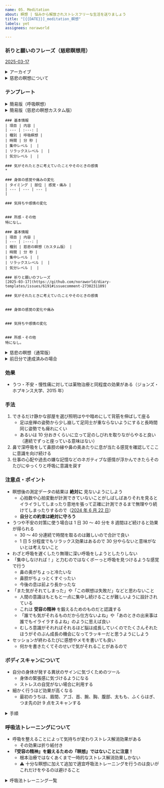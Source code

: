 ```yaml
---
name: 05. Meditation
about: 瞑想 | 悩みから解放されストレスフリーな生活を送りましょう
title: "[{{DATE}}]_meditation_瞑想"
labels: yet
assignees: noraworld

---
```


### 祈りと願いのフレーズ（慈悲瞑想用）
[2025-03-17](https://github.com/noraworld/diary-templates/issues/6191#issuecomment-2730231109)

<details>
<summary>アーカイブ</summary>

* [2025-03-17](https://github.com/noraworld/diary-templates/issues/6191#issuecomment-2730231109)
</details>

<details>
<summary>慈悲の瞑想について</summary>

### 効果
* 最も短時間で大きな効果が得られる瞑想
* 自分と他人の幸せを祈りながら瞑想する
* 1 日 10 ～ 15 分間を一定期間行うと 15 ヶ月効果が持続する

### 手法
1. リラックスして座る
2. 背筋を伸ばす
3. 目を閉じる
4. 自分が楽しく会話した相手をイメージする
5. 以下のフレーズを心の中で唱える（簡易版でも正式版と同等の効果がある）

#### 正式版
> _この人は心と体を持っています　私も同じです_
>
> _気持ちや感情色々な考えがこの人にもあります　私も同じです_
>
> _悲しんだり　がっかりしたり　怒ったり　混乱したりする事があります　私も同じです_
>
> _人生でメンタル的にも肉体的にも色んな苦しみを乗り越えてきています　私も同じです_
>
> _人生で色んな喜びや幸せ　色んな人からの愛を経験して生きています　私も同じです_
>
> _この人は幸せになりたいと願っています　私も同じです_
>
> _この人が幸せでありますように_

#### 簡易版
> _私が幸せでありますように_
>
> _私の苦しみが無くなりますように_
>
> _私の願いが叶いますように_
>
> _私が穏やかで過ごせますように_

### アップグレード方法
1. 身体のどこかに手をおく
2. 深い呼吸か呼吸瞑想をしてリラックスする
3. すっきりした心で以下の質問に答える
    * ⚠️ **もやもやしていたりや心がざわついていたりしたら先に進まない**
4. 質問に回答した答えを紙に書き出す
5. 慈悲の瞑想に使いたい項目を 2 〜 4 つ選ぶ（最低 2 つ、理想は 4 つ）
6. 選んだ項目を祈りと願いのフレーズに変える
    * 例: 私が穏やかで毎日リラックスして自分の時間が取れますように、世界中どこでもできる自由な仕事に就けますように、来年こそは 2 ヶ月海外旅行に行けるような自由ができますように
7. 作成したフレーズを自分に囁いてみる
8. 優しい気持ち、なにかに感謝する気持ち、うるっとくる気持ちが込み上げてきたら完成
9. 完成したフレーズを慈悲の瞑想として使う

#### 質問
1. 自分に本当に必要なものは何ですか？
    * 例: 自由でリラックできる時間
2. 「人と繋がること」「穏やかでいること」「自由でいること」の中で、自分が満たされて _**いない**_ ことはどれですか？
3. 自分が他の人（親友や大事な人）から聞きたい言葉（嬉しい言葉）は何ですか？
    * 例: あなたのおかげで助かってるよ、そんながんばらなくていいんだよ、おつかれさま
4. 今後の人生で毎日でも他人から言われたい言葉は何ですか？
    * 例: 私はあなたの味方だよ、しんどいこともあるだろうけど困ったときは休んでもいいんだよ、いつもありがとう
5. 自分の人生で最も達成したいことは何ですか？

### 参考
[史上最強の瞑想法を解説〜ハーバード大学式セルフコンパッション【後編】](https://daigovideolab.jp/play/a7ztQAsbPiKMpgVC4sYU)
</details>



### テンプレート
<details>
<summary>簡易版（呼吸瞑想）</summary>

```
### 基本情報
| 項目 | 内容 |
| --- | :---: |
| 種別 | 呼吸瞑想（簡易版） |
| 時間 | 分 秒 |
| 集中レベル |  |
| リラックスレベル |  |
| 気分レベル |  |

### 所感・その他
特になし。
```
</details>



<details>
<summary>簡易版（慈悲の瞑想カスタム版）</summary>

```
### 基本情報
| 項目 | 内容 |
| --- | :---: |
| 種別 | 慈悲の瞑想（簡易カスタム版） |
| 時間 | 分 秒 |
| 集中レベル |  |
| リラックスレベル |  |
| 気分レベル |  |

### 祈りと願いのフレーズ
[2025-03-17](https://github.com/noraworld/diary-templates/issues/6191#issuecomment-2730231109)

### 所感・その他
特になし。
```
</details>



```
### 基本情報
| 項目 | 内容 |
| --- | :---: |
| 種別 | 呼吸瞑想 |
| 時間 | 分 秒 |
| 集中レベル |  |
| リラックスレベル |  |
| 気分レベル |  |

### 気がそれたときに考えていたことやそのときの感情
* 

### 身体の感覚や痛みの変化
| タイミング | 部位 | 感覚・痛み |
| --- | --- | --- |
| 

### 気持ちや感情の変化


### 所感・その他
特になし。
```



```
### 基本情報
| 項目 | 内容 |
| --- | :---: |
| 種別 | 慈悲の瞑想（カスタム版） |
| 時間 | 分 秒 |
| 集中レベル |  |
| リラックスレベル |  |
| 気分レベル |  |

### 祈りと願いのフレーズ
[2025-03-17](https://github.com/noraworld/diary-templates/issues/6191#issuecomment-2730231109)

### 気がそれたときに考えていたことやそのときの感情


### 身体の感覚の変化や痛み


### 気持ちや感情の変化


### 所感・その他
特になし。
```



<details>
<summary>慈悲の瞑想（通常版）</summary>

```
### 基本情報
| 項目 | 内容 |
| --- | :---: |
| 種別 | 慈悲の瞑想（通常版） |
| 時間 | 分 秒 |
| 集中レベル |  |
| リラックスレベル |  |
| 気分レベル |  |

### 気がそれたときに考えていたことやそのときの感情


### 身体の感覚の変化や痛み


### 気持ちや感情の変化


### 所感・その他
特になし。
```
</details>



<details>
<summary>前日分で達成済みの場合</summary>

```
### 基本情報
| 項目 | 内容 |
| --- | :---: |
| 時間 | 分 |

### 所感・その他
前日分で達成済み。
```
</details>



### 効果
* うつ・不安・慢性痛に対しては薬物治療と同程度の効果がある（ジョンズ・ホプキンス大学、2015 年）

### 手法
1. できるだけ静かな部屋を選び照明はやや暗めにして背筋を伸ばして座る
    * 足は座禅の姿勢から少し崩して足同士が重ならないようにすると長時間同じ姿勢でも痺れにくい
    * あるいは 10 分おきくらいに立って足のしびれを取りながらやると良い（連続でずっと座っている意味はない）
2. 鼻で深呼吸をして鼻腔の縁や鼻の奥あたりに息が当たる感覚を確認してここに意識を向け続ける
3. 仕事の心配や過去の嫌な記憶などのネガティブな感情が浮かんできたらそのたびにゆっくりと呼吸に意識を戻す

### 注意点・ポイント
* 瞑想後の測定データの結果は **絶対に** 見ないようにしよう
    * 心拍数や心拍変動が計測できていないことがしばしばありそれを見るとイライラしてしまったり意地を張って正確に計測できるまで無理やり続けてしまったりするので（[2024 年 6 月 22 日](https://github.com/noraworld/diary/blob/edbcbde8df872014f50e2730cecd6ee383b61b2e/templates/meditation/2024/06/2024-06-22-.md)）
    * **自分との約束は絶対に守ろう**
* うつや不安の対策に使う場合は 1 日 30 〜 40 分を 8 週間ほど続けると効果が得られる
    * 30 〜 40 分連続で時間を取るのは難しいので合計で良い
    * 1 日 5 分程度でもリラックス効果はあるので 30 分やらないと意味がないとは考えないこと
* わざと呼吸を遅くしたり無理に深い呼吸をしようとしたりしない
* 「集中しなければ！」と力むのではなくボーっと呼吸を見つけるような感覚で行う
    * 鼻の奥がちょっと冷たいな
    * 鼻腔がちょっとくすぐったい
    * 今後の息は前より長かったな
* 「また気がそれてしまった」や「この瞑想は失敗だ」などと思わないこと
    * 人間の意識はもともと一点に集中し続けることが難しいように設計されている
    * これは **受容の精神** を鍛えるためのものだと認識する
    * 「誰でも気がそれるものだから仕方ないよね」や「あのときの出来事は誰でもイライラするよね」のように思えば良い
    * むしろ意識がそれればそれるほど脳は成長していくのでたくさんそれたほうがそのぶん成長の機会になってラッキーだと思うようにしよう
* セッションが終わるたびに感想やメモを書いても良い
    * 何かを書きたくてそのせいで気がそれることがあるので

### ボディスキャンについて
* 自分の身体が発する異状のサインに気づくためのツール
    * 身体の緊張感に気づけるようになる
    * ストレスの自覚がない場合に利用する
* 細かく行うほど効果が高くなる
    * 最初のうちは、眉間、アゴ、首、腕、胸、腹部、太もも、ふくらはぎ、つま先の計 9 点をスキャンする

<details>
<summary>手順</summary>

1. リラックス
    * 邪魔が入らない場所を横たわり、そのまま数秒だけ何もせずにリラックスする
2. 頭のスキャン
    * 自分の頭に意識を向け、パーツごとに「緊張していないかどうか？」をチェックしていく
    * 「眉間にシワを寄せていないか？」「アゴに力が入っていないか？」「頭のてっぺんに強張りがないか？」など、細かく自分の状態をスキャンしてみる
3. 上半身のスキャン
    * 上半身の各パーツに意識を向けていく
    * 「肩の力は抜けているか？」「腕に緊張感はないか？」「お腹に不快感はないか？」など細かくパーツをチェックする
4. 下半身のスキャン
    * 「太ももやふくらはぎに圧迫感はないか？」「つま先を丸めていないか？」などをスキャンする
</details>

### 呼吸法トレーニングについて
* 呼吸を整えることによって気持ちが変わりストレス解消効果がある
    * その効果は折り紙付き
* **『受容の精神』を鍛えるための『瞑想』ではないことに注意！**
    * 根本治療ではなくあくまで一時的なストレス解消効果しかない
    * ⚠️ 十分な瞑想に加えて追加で適宜呼吸法トレーニングを行うのは良いがこれだけをやるのは避けること

<details>
<summary>呼吸法トレーニング一覧</summary>

* ブリーズチェック
    1. 床などの固い地面に横たわる
    2. 右手をお腹の上に置き、左手を胸の上に置く
    3. その状態で呼吸を続ける
* バルーン・ブリージング
    1. テニスボールぐらいの小さな風船が、自分のお腹の中に入っている様子を想像する
    2. 鼻から息を吸いながら、想像の風船が少しずつふくらんでいく様子をイメージすると同時に、風船がお腹を内側から押しているように想像する
    3. 鼻か口から息を吐きながら、風船から空気が抜けていく様子をイメージして、風船が元の状態に戻るまで息を吐き切る
* ブリーズ・カウンティング
    1. リラックスして座り、できるだけゆっくりと鼻から呼吸する
    2. 息を吐き終わったら、頭の中で「1」とカウントする
    3. 続いて呼吸を数えていき、「10」までカウントしたら再び「1」から数え直す
* 7-11 ブリージング
    1. 鼻から息を吸いながら 7 まで数える
    2. 鼻から息を吐きながら 11 まで数える
* イコール・ブリージング
    1. 静かな場所で座って肩の力を抜く
    2. 4 秒で息を吸う
    3. 4 秒で息を吐く
    4. 上記を 5 〜 8 セット繰り返したあと呼吸の秒数を 5, 6, 7, ... と苦しくないレベルまで少しずつ伸ばしていく
    5. 秒数を増やすごとに「身体のどこかにこわばった部分はないか？」「皮膚やアゴは緊張していないか？」を意識しながら実践する
* ボックス・ブリージング
    1. 口を閉じ、鼻から 4 秒かけて息を吸う
    2. 4 秒間息を止める
    3. 4 秒かけて口から息を吐き出す
    4. 4 秒間息を止める
* オルタナティブ・ブリージング
    1. 右の鼻の穴を指で押さえる
    2. 左の鼻の穴から息を吸う
    3. 左の鼻の穴を指で押さえる
    4. 右の鼻の穴から息を吐く
    5. 左の鼻の穴を押さえたまま、右の鼻の穴から息を吸う
    6. 再び右の鼻の穴を指で押さえ、左の鼻の穴から息を吐く
* エクスターナル・ブリージング
    1. 背筋を伸ばし、あぐらをかいて座る
    2. 鼻から限界まで息を吸う
    3. 息を吐きながらアゴを引き、限界までお腹をへこませる
    4. そのまま 10 〜 15 秒ほど息を止める
    5. 再び限界まで息を吸う
</details>
